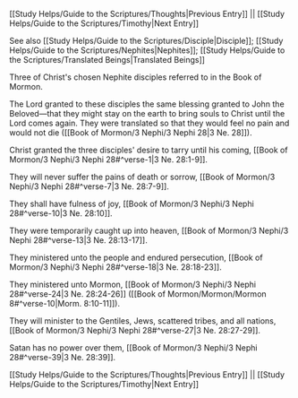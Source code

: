 [[Study Helps/Guide to the Scriptures/Thoughts|Previous Entry]]  ||  [[Study Helps/Guide to the Scriptures/Timothy|Next Entry]]

 See also [[Study Helps/Guide to the Scriptures/Disciple|Disciple]]; [[Study Helps/Guide to the Scriptures/Nephites|Nephites]]; [[Study Helps/Guide to the Scriptures/Translated Beings|Translated Beings]]

 Three of Christ's chosen Nephite disciples referred to in the Book of Mormon.

 The Lord granted to these disciples the same blessing granted to John the Beloved—that they might stay on the earth to bring souls to Christ until the Lord comes again. They were translated so that they would feel no pain and would not die ([[Book of Mormon/3 Nephi/3 Nephi 28|3 Ne. 28]]).

 Christ granted the three disciples' desire to tarry until his coming, [[Book of Mormon/3 Nephi/3 Nephi 28#^verse-1|3 Ne. 28:1-9]].

 They will never suffer the pains of death or sorrow, [[Book of Mormon/3 Nephi/3 Nephi 28#^verse-7|3 Ne. 28:7-9]].

 They shall have fulness of joy, [[Book of Mormon/3 Nephi/3 Nephi 28#^verse-10|3 Ne. 28:10]].

 They were temporarily caught up into heaven, [[Book of Mormon/3 Nephi/3 Nephi 28#^verse-13|3 Ne. 28:13-17]].

 They ministered unto the people and endured persecution, [[Book of Mormon/3 Nephi/3 Nephi 28#^verse-18|3 Ne. 28:18-23]].

 They ministered unto Mormon, [[Book of Mormon/3 Nephi/3 Nephi 28#^verse-24|3 Ne. 28:24-26]] ([[Book of Mormon/Mormon/Mormon 8#^verse-10|Morm. 8:10-11]]).

 They will minister to the Gentiles, Jews, scattered tribes, and all nations, [[Book of Mormon/3 Nephi/3 Nephi 28#^verse-27|3 Ne. 28:27-29]].

 Satan has no power over them, [[Book of Mormon/3 Nephi/3 Nephi 28#^verse-39|3 Ne. 28:39]].

[[Study Helps/Guide to the Scriptures/Thoughts|Previous Entry]]  ||  [[Study Helps/Guide to the Scriptures/Timothy|Next Entry]]